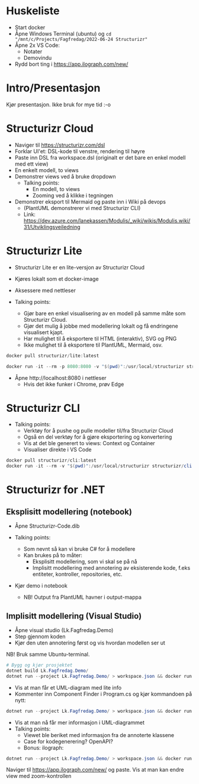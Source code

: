 # Huskeliste
* Start docker
* Åpne Windows Terminal (ubuntu) og ```cd "/mnt/c/Projects/Fagfredag/2022-06-24 Structurizr"```
* Åpne 2x VS Code: 
    - Notater
    - Demovindu
* Rydd bort ting i https://app.ilograph.com/new/

# Intro/Presentasjon
Kjør presentasjon. Ikke bruk for mye tid :-o

# Structurizr Cloud
- Naviger til https://structurizr.com/dsl
- Forklar UI'et: DSL-kode til venstre, rendering til høyre
- Paste inn DSL fra workspace.dsl (originalt er det bare en enkel modell med ett view)
- En enkelt modell, to views
- Demonstrer views ved å bruke dropdown
    - Talking points:
        - En modell, to views
        - Zooming ved å klikke i tegningen
- Demonstrer eksport til Mermaid og paste inn i Wiki på devops 
    - (PlantUML demonstrerer vi med Structurizr CLI)
    - Link: https://dev.azure.com/lanekassen/Modulis/_wiki/wikis/Modulis.wiki/31/Utviklingsveiledning


# Structurizr Lite
- Structurizr Lite er en lite-versjon av Structurizr Cloud 
- Kjøres lokalt som et docker-image
- Aksessere med nettleser 

- Talking points:
    - Gjør bare en enkel visualisering av en modell på samme måte som Structurizr Cloud. 
    - Gjør det mulig å jobbe med modellering lokalt og få endringene visualisert kjapt.
    - Har mulighet til å eksportere til HTML (interaktiv), SVG og PNG
    - Ikke mulighet til å eksportere til PlantUML, Mermaid, osv.

```powershell
docker pull structurizr/lite:latest
```
```powershell
docker run -it --rm -p 8080:8080 -v "$(pwd)":/usr/local/structurizr structurizr/lite
```

- Åpne http://localhost:8080 i nettleser
    - Hvis det ikke funker i Chrome, prøv Edge

# Structurizr CLI
- Talking points:
    - Verktøy for å pushe og pulle modeller til/fra Structurizr Cloud
    - Også en del verktøy for å gjøre eksportering og konvertering
    - Vis at det ble generert to views: Context og Container
    - Visualiser direkte i VS Code

```powershell
docker pull structurizr/cli:latest
docker run -it --rm -v "$(pwd)":/usr/local/structurizr structurizr/cli export -w workspace.dsl -f plantuml -o output
```

# Structurizr for .NET
## Eksplisitt modellering (notebook)
- Åpne Structurizr-Code.dib
- Talking points:
    - Som nevnt så kan vi bruke C# for å modellere
    - Kan brukes på to måter: 
        - Eksplisitt modellering, som vi skal se på nå        
        - Implisitt modellering med annotering av eksisterende kode, f.eks entiteter, kontroller, repositories, etc.

- Kjør demo i notebook
    - NB! Output fra PlantUML havner i output-mappa

## Implisitt modellering (Visual Studio)
- Åpne visual studio (Lk.Fagfredag.Demo)
- Step gjennom koden
- Kjør den uten annotering først og vis hvordan modellen ser ut

NB! Bruk samme Ubuntu-terminal.
```powershell   
# Bygg og kjør prosjektet
dotnet build Lk.Fagfredag.Demo/
dotnet run --project Lk.Fagfredag.Demo/ > workspace.json && docker run -it --rm -v "$(pwd)":/usr/local/structurizr structurizr/cli export -f plantuml -w workspace.json -o output
```
- Vis at man får et UML-diagram med lite info
- Kommenter inn Component Finder i Program.cs og kjør kommandoen på nytt:

```powershell   
dotnet run --project Lk.Fagfredag.Demo/ > workspace.json && docker run -it --rm -v "$(pwd)":/usr/local/structurizr structurizr/cli export -f plantuml -w workspace.json -o output
```

- Vis at man nå får mer informasjon i UML-diagrammet
- Talking points:
    - Viewet ble beriket med informasjon fra de annoterte klassene
    - Case for kodegenerering? OpenAPI?
    - Bonus: ilograph:

```powershell   
dotnet run --project Lk.Fagfredag.Demo/ > workspace.json && docker run -it --rm -v "$(pwd)":/usr/local/structurizr structurizr/cli export -f ilograph -w workspace.json -o output
```
Naviger til https://app.ilograph.com/new/ og paste.
Vis at man kan endre view med zoom-kontrollen